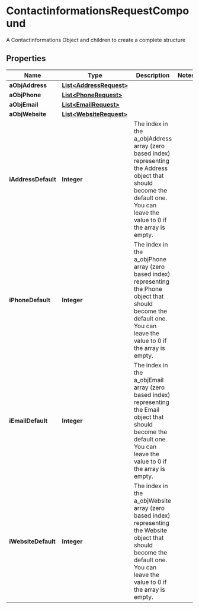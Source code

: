 

# ContactinformationsRequestCompound

A Contactinformations Object and children to create a complete structure

## Properties

Name | Type | Description | Notes
------------ | ------------- | ------------- | -------------
**aObjAddress** | [**List&lt;AddressRequest&gt;**](AddressRequest.md) |  | 
**aObjPhone** | [**List&lt;PhoneRequest&gt;**](PhoneRequest.md) |  | 
**aObjEmail** | [**List&lt;EmailRequest&gt;**](EmailRequest.md) |  | 
**aObjWebsite** | [**List&lt;WebsiteRequest&gt;**](WebsiteRequest.md) |  | 
**iAddressDefault** | **Integer** | The index in the a_objAddress array (zero based index) representing the Address object that should become the default one.  You can leave the value to 0 if the array is empty. | 
**iPhoneDefault** | **Integer** | The index in the a_objPhone array (zero based index) representing the Phone object that should become the default one.  You can leave the value to 0 if the array is empty. | 
**iEmailDefault** | **Integer** | The index in the a_objEmail array (zero based index) representing the Email object that should become the default one.  You can leave the value to 0 if the array is empty. | 
**iWebsiteDefault** | **Integer** | The index in the a_objWebsite array (zero based index) representing the Website object that should become the default one.  You can leave the value to 0 if the array is empty. | 



